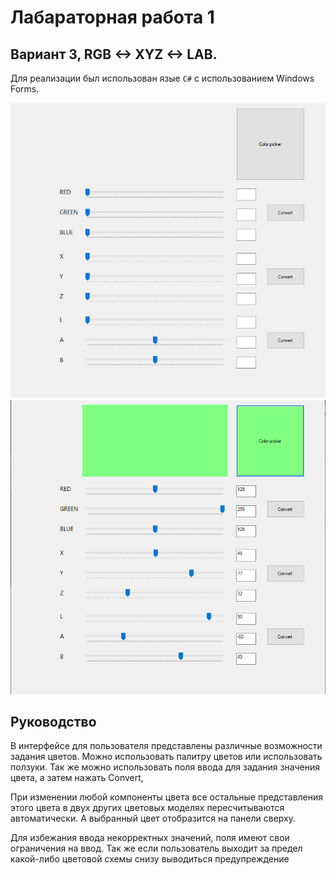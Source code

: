 # Лабараторная работа 1
## Вариант 3, RGB <-> XYZ <-> LAB.

Для реализации был использован язые `C#` с использованием Windows Forms.

![Screenshot 1](form.png)
![Screenshot 2](form1.png)

## Руководство

В интерфейсе для пользователя представлены различные возможности задания цветов. Можно использовать палитру цветов или использовать ползуки.
Так же можно использовать поля ввода для задания значения цвета, а затем нажать Convert,

При изменении любой компоненты цвета все остальные представления этого цвета в двух других цветовых моделях пересчитываются
автоматически. А выбранный цвет отобразится на панели сверху.

Для избежания ввода некорректных значений, поля имеют свои ограничения на ввод.
Так же если пользователь выходит за предел какой-либо цветовой схемы снизу выводиться предупреждение
